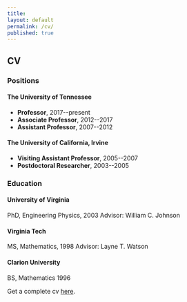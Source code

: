 ```yaml
---
title:
layout: default
permalink: /cv/
published: true
---
```


## CV

### Positions

#### The University of Tennessee
- **Professor**, 2017--present
- **Associate Professor**, 2012--2017
- **Assistant Professor**, 2007--2012

#### The University of California, Irvine
- **Visiting Assistant Professor**, 2005--2007
- **Postdoctoral Researcher**, 2003--2005


### Education

#### University of Virginia
PhD, Engineering Physics, 2003
Advisor: William C. Johnson

#### Virginia Tech
MS, Mathematics, 1998
Advisor: Layne T. Watson

#### Clarion University
BS, Mathematics 1996

Get a complete cv [here](https://github.com/stevenmwise/stevenmwise.github.io/blob/master/files/CV/vitae.pdf).



